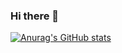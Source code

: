 ### Hi there 👋
[![Anurag's GitHub stats](https://github-readme-stats.vercel.app/api?username=JoaoMarcosRibeiro)](https://github.com/JoaoMarcosRibeiro/github-readme-stats)

<!--
**JoaoMarcosRibeiro/JoaoMarcosRibeiro** is a ✨ _special_ ✨ repository because its `README.md` (this file) appears on your GitHub profile.

Here are some ideas to get you started:

- 🔭 I’m currently working on ...
- 🌱 I’m currently learning ...
- 👯 I’m looking to collaborate on ...
- 🤔 I’m looking for help with ...
- 💬 Ask me about ...
- 📫 How to reach me: ...
- 😄 Pronouns: ...
- ⚡ Fun fact: ...
-->
